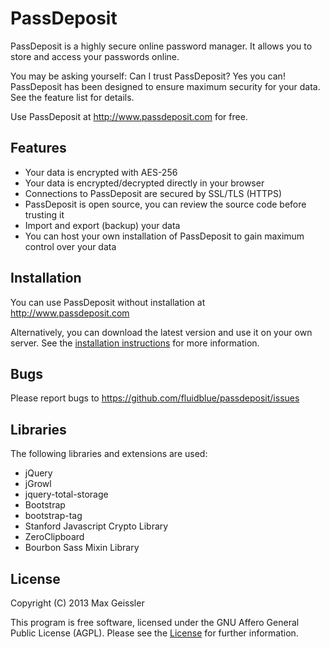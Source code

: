 # PassDeposit

PassDeposit is a highly secure online password manager.
It allows you to store and access your passwords online.

You may be asking yourself: Can I trust PassDeposit? Yes you can!
PassDeposit has been designed to ensure maximum security for your data.
See the feature list for details.

Use PassDeposit at <http://www.passdeposit.com> for free.


## Features

* Your data is encrypted with AES-256
* Your data is encrypted/decrypted directly in your browser
* Connections to PassDeposit are secured by SSL/TLS (HTTPS)
* PassDeposit is open source, you can review the source code before trusting it
* Import and export (backup) your data
* You can host your own installation of PassDeposit to gain maximum control over your data


## Installation

You can use PassDeposit without installation at <http://www.passdeposit.com>

Alternatively, you can download the latest version and use it on your own server.
See the [installation instructions](INSTALL.md#passdeposit-installation) for more information.


## Bugs

Please report bugs to <https://github.com/fluidblue/passdeposit/issues>


## Libraries

The following libraries and extensions are used:

* jQuery
* jGrowl
* jquery-total-storage
* Bootstrap
* bootstrap-tag
* Stanford Javascript Crypto Library
* ZeroClipboard
* Bourbon Sass Mixin Library


## License

Copyright (C) 2013 Max Geissler

This program is free software, licensed under the GNU Affero General Public License (AGPL).
Please see the [License](LICENSE.md) for further information.
